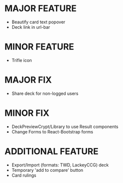 # MAJOR FEATURE
* Beautify card text popover
* Deck link in url-bar
# MINOR FEATURE
* Trifle icon

# MAJOR FIX
* Share deck for non-logged users
# MINOR FIX
* DeckPreviewCrypt/Library to use Result components
* Change Forms to React-Bootstrap forms

# ADDITIONAL FEATURE
* Export/Import (formats: TWD, LackeyCCG) deck
* Temporary 'add to compare' button
* Card rulings
